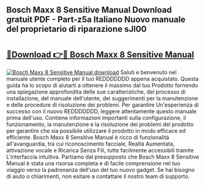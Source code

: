 ## Bosch Maxx 8 Sensitive Manual Download gratuit PDF - Part-z5a Italiano Nuovo manuale del proprietario di riparazione sJl00

# <h2><a href="http://df9snv2.blite.top/?on=Bosch+Maxx+8+Sensitive+Manual">🔗Download 👉🔴 Bosch Maxx 8 Sensitive Manual</a></h2>

[![Bosch Maxx 8 Sensitive Manual download](https://i.imgur.com/lujVjoI.png)](http://df9snv2.blite.top/?on=Bosch+Maxx+8+Sensitive+Manual)
Saluti e benvenuto nel manuale utente completo per il tuo REDDDDDDD appena acquistato. Questa guida ha lo scopo di aiutarti a ottenere il massimo dal tuo Prodotto fornendo una spiegazione approfondita delle sue caratteristiche, del processo di installazione, del manuale dell'utente, dei suggerimenti per la manutenzione e delle procedure di risoluzione dei problemi. Per garantire Un'esperienza di successo con il nuovo REDDDDDDD, leggere attentamente questo manuale prima dell'uso. Contiene informazioni importanti sulla configurazione, il funzionamento, la manutenzione e la risoluzione dei problemi del prodotto per garantire che sia possibile utilizzare il prodotto in modo efficace ed efficiente. Bosch Maxx 8 Sensitive Manual è ricco di funzionalità all'avanguardia, tra cui riconoscimento facciale, Realtà Aumentata, attivazione vocale e Ricarica Senza Fili, tutte facilmente accessibili tramite L'interfaccia intuitiva. Partiamo dal presupposto che Bosch Maxx 8 Sensitive Manual è stata una risorsa completa e di facile comprensione nel tuo viaggio verso la padronanza dell'uso del tuo nuovo gadget. Se hai bisogno di aiuto o chiarimenti, non esitare a contattare il nostro team di supporto.
